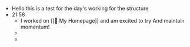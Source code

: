 - Hello this is a test for the day's working for the structure
- 21:58
	- I worked on [[🏡 My Homepage]] and am excited to try And maintain momentum!
	-
	-